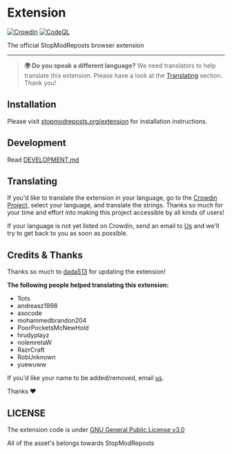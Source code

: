 # Extension

[![Crowdin](https://badges.crowdin.net/stopmodreposts-extension/localized.svg)](https://crowdin.com/project/stopmodreposts-extension)
[![CodeQL](https://github.com/StopModReposts/Extension/actions/workflows/codeql-analysis.yml/badge.svg)](https://github.com/StopModReposts/Extension/actions/workflows/codeql-analysis.yml)

The official StopModReposts browser extension

---

> **🌍 Do you speak a different language?**
> We need translators to help translate this extension. Please have a look at the [Translating](#Translating) section. Thank you!

## Installation

Please visit [stopmodreposts.org/extension](https://stopmodreposts.org/extension) for installation instructions.

## Development

Read [DEVELOPMENT.md](./DEVELOPMENT.md)

## Translating

If you'd like to translate the extension in your language, go to the [Crowdin Project](https://crwd.in/stopmodreposts-extension), select your language, and translate the strings. Thanks so much for your time and effort into making this project accessible by all kinds of users!

If your language is not yet listed on Crowdin, send an email to [Us](mailto:&#116;&#114;&#097;&#110;&#115;&#108;&#097;&#116;&#101;&#064;&#115;&#116;&#111;&#112;&#109;&#111;&#100;&#114;&#101;&#112;&#111;&#115;&#116;&#115;&#046;&#111;&#114;&#103;) and we'll try to get back to you as soon as possible.

## Credits & Thanks

Thanks so much to [dada513](https://github.com/dada513) for updating the extension!

**The following people helped translating this extension:**
- 1lots
- andreasz1998
- axocode
- mohammedbrandon204
- PoorPocketsMcNewHold
- hrudyplayz
- nolemretaW
- RazrCraft
- RobUnknown
- yuewuww


If you'd like your name to be added/removed, email [us](mailto:&#116;&#114;&#097;&#110;&#115;&#108;&#097;&#116;&#101;&#064;&#115;&#116;&#111;&#112;&#109;&#111;&#100;&#114;&#101;&#112;&#111;&#115;&#116;&#115;&#046;&#111;&#114;&#103;).

Thanks ❤️

## LICENSE
The extension code is under [GNU General Public License v3.0](https://github.com/StopModReposts/Extension/blob/main/LICENSE)

All of the asset's belongs towards StopModReposts
